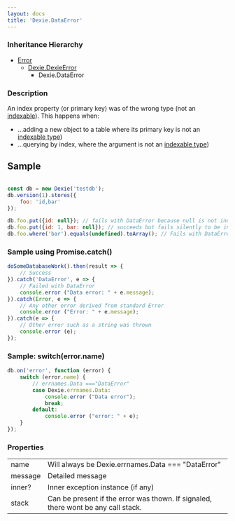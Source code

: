 ```yaml
---
layout: docs
title: 'Dexie.DataError'
---
```


### Inheritance Hierarchy

* [Error](https://developer.mozilla.org/en-US/docs/Web/JavaScript/Reference/Global_Objects/Error)
  * [Dexie.DexieError](/docs/DexieErrors/DexieError)
    * Dexie.DataError

### Description 

An index property (or primary key) was of the wrong type (not an [indexable](/docs/Indexable-Type)). This happens when:

* ...adding a new object to a table where its primary key is not an [indexable type](/docs/Indexable-Type))
* ...querying by index, where the argument is not an [indexable type](/docs/Indexable-Type))

## Sample

```javascript

const db = new Dexie('testdb');
db.version(1).stores({
    foo: 'id,bar'
});

db.foo.put({id: null}); // fails with DataError because null is not indexable.
db.foo.put({id: 1, bar: null}); // succeeds but fails silently to be indexed by "bar" index.
db.foo.where('bar').equals(undefined).toArray(); // Fails with DataError as undefined is not indexable.

```

### Sample using Promise.catch()

```javascript
doSomeDatabaseWork().then(result => {
    // Success
}).catch('DataError', e => {
    // Failed with DataError
    console.error ("Data error: " + e.message);
}).catch(Error, e => {
    // Any other error derived from standard Error
    console.error ("Error: " + e.message);
}).catch(e => {
    // Other error such as a string was thrown
    console.error (e);
});
```

### Sample: switch(error.name)

```javascript
db.on('error', function (error) {
    switch (error.name) {
        // errnames.Data ==="DataError"
        case Dexie.errnames.Data:
            console.error ("Data error");
            break;
        default:
            console.error ("error: " + e);
    }
});
```

### Properties

<table>
<tr><td>name</td><td>Will always be Dexie.errnames.Data === "DataError"</td></tr>
<tr><td>message</td><td>Detailed message</td></tr>
<tr><td>inner?</td><td>Inner exception instance (if any)</td></tr>
<tr><td>stack</td><td>Can be present if the error was thown. If signaled, there wont be any call stack.</td></tr>
</table>
